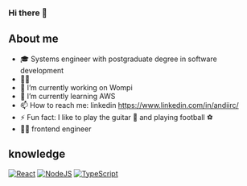 ### Hi there 👋

<!--
**andiirc/andiirc** is a ✨ _special_ ✨ repository because its `README.md` (this file) appears on your GitHub profile.
-->

## About me 

- 🎓 Systems engineer with postgraduate degree in software development
- 👨‍💻
- 🔭 I’m currently working on Wompi
- 🌱 I’m currently learning AWS
- 📫 How to reach me: linkedin https://www.linkedin.com/in/andiirc/
- ⚡ Fun fact: I like to play the guitar 🎸 and playing football ⚽
- 👨‍💻 frontend engineer

## knowledge

[![React](https://img.shields.io/badge/react-%2320232a.svg?style=for-the-badge&logo=react&logoColor=%2361DAFB)](https://react.dev/)
[![NodeJS](https://img.shields.io/badge/node.js-6DA55F?style=for-the-badge&logo=node.js&logoColor=white)](https://nodejs.org)
[![TypeScript](https://img.shields.io/badge/typescript-%23007ACC.svg?style=for-the-badge&logo=typescript&logoColor=white)](https://www.typescriptlang.org/)

